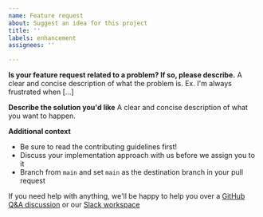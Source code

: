 ```yaml
---
name: Feature request
about: Suggest an idea for this project
title: ''
labels: enhancement
assignees: ''

---
```


**Is your feature request related to a problem? If so, please describe.**
A clear and concise description of what the problem is. Ex. I'm always frustrated when [...]

**Describe the solution you'd like**
A clear and concise description of what you want to happen.

**Additional context**
- Be sure to read the contributing guidelines first!
- Discuss your implementation approach with us before we assign you to it
- Branch from `main` and set `main` as the destination branch in your pull request

If you need help with anything, we'll be happy to help you over a [GitHub Q&A discussion](https://github.com/Project-Books/book-project/discussions/categories/q-a) or our [Slack workspace](https://camo.githubusercontent.com/eef8443bce0a2fdc0706ffcd99f91181ac849a4ef423a1ed61386ca0a8b448bb/68747470733a2f2f696d672e736869656c64732e696f2f62616467652f736c61636b2d7465616d626f6f6b70726f6a6563742d3441313534423f6c6f676f3d736c61636b)
